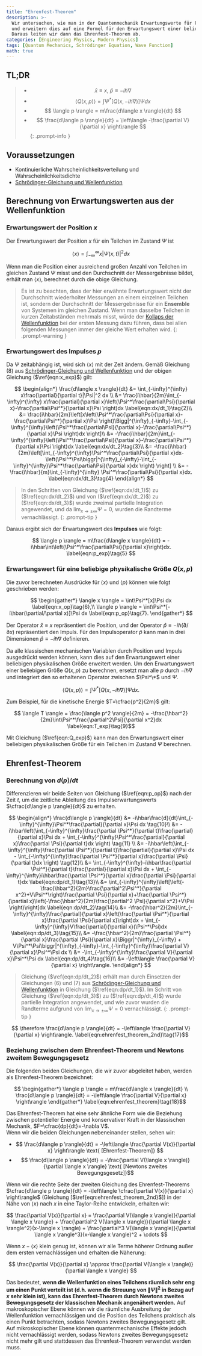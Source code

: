 ```yaml
---
title: "Ehrenfest-Theorem"
description: >-
  Wir untersuchen, wie man in der Quantenmechanik Erwartungswerte für Position und Impuls aus der Wellenfunktion berechnet,
  und erweitern dies auf eine Formel für den Erwartungswert einer beliebigen mechanischen Variable Q(x,p).
  Daraus leiten wir dann das Ehrenfest-Theorem ab.
categories: [Engineering Physics, Modern Physics]
tags: [Quantum Mechanics, Schrödinger Equation, Wave Function]
math: true
---
```


## TL;DR
> - $$ \hat x \equiv x,\ \hat p \equiv -i\hbar\nabla$$
> - $$ \langle Q(x,p) \rangle = \int \Psi^*[Q(x, -i\hbar\nabla)]\Psi dx $$
> - $$ \langle p \rangle = m\frac{d\langle x \rangle}{dt} $$
> - $$ \frac{d\langle p \rangle}{dt} = \left\langle -\frac{\partial V}{\partial x} \right\rangle $$
{: .prompt-info }

## Voraussetzungen
- Kontinuierliche Wahrscheinlichkeitsverteilung und Wahrscheinlichkeitsdichte
- [Schrödinger-Gleichung und Wellenfunktion](/posts/schrodinger-equation-and-the-wave-function/)

## Berechnung von Erwartungswerten aus der Wellenfunktion
### Erwartungswert der Position $x$
Der Erwartungswert der Position $x$ für ein Teilchen im Zustand $\Psi$ ist

$$ \langle x \rangle = \int_{-\infty}^{\infty}x|\Psi(x,t)|^2 dx \label{eqn:x_exp}\tag{1}$$

Wenn man die Position einer ausreichend großen Anzahl von Teilchen im gleichen Zustand $\Psi$ misst und den Durchschnitt der Messergebnisse bildet, erhält man $\langle x \rangle$, berechnet durch die obige Gleichung.

> Es ist zu beachten, dass der hier erwähnte Erwartungswert nicht der Durchschnitt wiederholter Messungen an einem einzelnen Teilchen ist, sondern der Durchschnitt der Messergebnisse für ein **Ensemble** von Systemen im gleichen Zustand. Wenn man dasselbe Teilchen in kurzen Zeitabständen mehrmals misst, würde der [Kollaps der Wellenfunktion](/posts/schrodinger-equation-and-the-wave-function/#messung-und-kollaps-der-wellenfunktion) bei der ersten Messung dazu führen, dass bei allen folgenden Messungen immer der gleiche Wert erhalten wird.
{: .prompt-warning }

### Erwartungswert des Impulses $p$
Da $\Psi$ zeitabhängig ist, wird sich $\langle x \rangle$ mit der Zeit ändern. Gemäß Gleichung (8) aus [Schrödinger-Gleichung und Wellenfunktion](/posts/schrodinger-equation-and-the-wave-function/) und der obigen Gleichung ($\ref{eqn:x_exp}$) gilt:

$$ \begin{align*}
\frac{d\langle x \rangle}{dt} &= \int_{-\infty}^{\infty} x\frac{\partial}{\partial t}|\Psi|^2 dx \\
&= \frac{i\hbar}{2m}\int_{-\infty}^{\infty} x\frac{\partial}{\partial x}\left(\Psi^*\frac{\partial\Psi}{\partial x}-\frac{\partial\Psi^*}{\partial x}\Psi \right)dx \label{eqn:dx/dt_1}\tag{2}\\
&= \frac{i\hbar}{2m}\left[x\left(\Psi^*\frac{\partial\Psi}{\partial x}-\frac{\partial\Psi^*}{\partial x}\Psi \right)\Bigg|^{\infty}_{-\infty}-\int_{-\infty}^{\infty}\left(\Psi^*\frac{\partial\Psi}{\partial x}-\frac{\partial\Psi^*}{\partial x}\Psi \right)dx \right]\\
&= -\frac{i\hbar}{2m}\int_{-\infty}^{\infty}\left(\Psi^*\frac{\partial\Psi}{\partial x}-\frac{\partial\Psi^*}{\partial x}\Psi \right)dx \label{eqn:dx/dt_2}\tag{3}\\
&= -\frac{i\hbar}{2m}\left[\int_{-\infty}^{\infty}\Psi^*\frac{\partial\Psi}{\partial x}dx-\left(\Psi^*\Psi\biggr|^{\infty}_{-\infty}-\int_{-\infty}^{\infty}\Psi^*\frac{\partial\Psi}{\partial x}dx \right) \right] \\
&= -\frac{i\hbar}{m}\int_{-\infty}^{\infty} \Psi^*\frac{\partial\Psi}{\partial x}dx. \label{eqn:dx/dt_3}\tag{4}
\end{align*} $$

> In den Schritten von Gleichung ($\ref{eqn:dx/dt_1}$) zu ($\ref{eqn:dx/dt_2}$) und von ($\ref{eqn:dx/dt_2}$) zu ($\ref{eqn:dx/dt_3}$) wurde zweimal partielle Integration angewendet, und da $\lim_{x\rightarrow\pm\infty}\Psi=0$, wurden die Randterme vernachlässigt.
{: .prompt-tip }

Daraus ergibt sich der Erwartungswert des **Impulses** wie folgt:

$$ \langle p \rangle = m\frac{d\langle x \rangle}{dt} = -i\hbar\int\left(\Psi^*\frac{\partial\Psi}{\partial x}\right)dx. \label{eqn:p_exp}\tag{5} $$

### Erwartungswert für eine beliebige physikalische Größe $Q(x,p)$
Die zuvor berechneten Ausdrücke für $\langle x \rangle$ und $\langle p \rangle$ können wie folgt geschrieben werden:

$$ \begin{gather*}
\langle x \rangle = \int\Psi^*[x]\Psi dx \label{eqn:x_op}\tag{6},\\
\langle p \rangle = \int\Psi^*[-i\hbar(\partial/\partial x)]\Psi dx \label{eqn:p_op}\tag{7}.
\end{gather*} $$

Der Operator $\hat x \equiv x$ repräsentiert die Position, und der Operator $\hat p \equiv -i\hbar(\partial/\partial x)$ repräsentiert den Impuls. Für den Impulsoperator $\hat p$ kann man in drei Dimensionen $\hat p \equiv -i\hbar\nabla$ definieren.

Da alle klassischen mechanischen Variablen durch Position und Impuls ausgedrückt werden können, kann dies auf den Erwartungswert einer beliebigen physikalischen Größe erweitert werden. Um den Erwartungswert einer beliebigen Größe $Q(x,p)$ zu berechnen, ersetzt man alle $p$ durch $-i\hbar\nabla$ und integriert den so erhaltenen Operator zwischen $\Psi^\*$ und $\Psi$.

$$ \langle Q(x,p) \rangle = \int \Psi^*[Q(x, -i\hbar\nabla)]\Psi dx. \label{eqn:Q_exp}\tag{8}$$

Zum Beispiel, für die kinetische Energie $T=\cfrac{p^2}{2m}$ gilt:

$$ \langle T \rangle = \frac{\langle p^2 \rangle}{2m} = -\frac{\hbar^2}{2m}\int\Psi^*\frac{\partial^2\Psi}{\partial x^2}dx \label{eqn:T_exp}\tag{9}$$

Mit Gleichung ($\ref{eqn:Q_exp}$) kann man den Erwartungswert einer beliebigen physikalischen Größe für ein Teilchen im Zustand $\Psi$ berechnen.

## Ehrenfest-Theorem
### Berechnung von $d\langle p \rangle/dt$
Differenzieren wir beide Seiten von Gleichung ($\ref{eqn:p_op}$) nach der Zeit $t$, um die zeitliche Ableitung des Impulserwartungswerts $\cfrac{d\langle p \rangle}{dt}$ zu erhalten.

$$ \begin{align*}
\frac{d\langle p \rangle}{dt} &= -i\hbar\frac{d}{dt}\int_{-\infty}^{\infty}\Psi^*\frac{\partial}{\partial x}\Psi dx \tag{10}\\
&= -i\hbar\left(\int_{-\infty}^{\infty}\frac{\partial \Psi^*}{\partial t}\frac{\partial}{\partial x}\Psi dx + \int_{-\infty}^{\infty}\Psi^*\frac{\partial}{\partial x}\frac{\partial \Psi}{\partial t}dx \right) \tag{11} \\
&= -i\hbar\left(\int_{-\infty}^{\infty}\frac{\partial \Psi^*}{\partial t}\frac{\partial}{\partial x}\Psi dx - \int_{-\infty}^{\infty}\frac{\partial \Psi^*}{\partial x}\frac{\partial \Psi}{\partial t}dx \right) \tag{12}\\
&= \int_{-\infty}^{\infty}-i\hbar\frac{\partial \Psi^*}{\partial t}\frac{\partial}{\partial x}\Psi dx + \int_{-\infty}^{\infty}i\hbar\frac{\partial \Psi^*}{\partial x}\frac{\partial \Psi}{\partial t}dx \label{eqn:dp/dt_1}\tag{13}\\
&= \int_{-\infty}^{\infty}\left[\left(-\frac{\hbar^2}{2m}\frac{\partial^2\Psi^*}{\partial x^2}+V\Psi^*\right)\frac{\partial \Psi}{\partial x}+\frac{\partial \Psi^*}{\partial x}\left(-\frac{\hbar^2}{2m}\frac{\partial^2 \Psi}{\partial x^2}+V\Psi \right)\right]dx \label{eqn:dp/dt_2}\tag{14}\\
&= -\frac{\hbar^2}{2m}\int_{-\infty}^{\infty}\frac{\partial}{\partial x}\left(\frac{\partial \Psi^*}{\partial x}\frac{\partial \Psi}{\partial x}\right)dx + \int_{-\infty}^{\infty}V\frac{\partial}{\partial x}(\Psi^*\Psi)dx \label{eqn:dp/dt_3}\tag{15}\\
&= -\frac{\hbar^2}{2m}\frac{\partial \Psi^*}{\partial x}\frac{\partial \Psi}{\partial x}\Biggr|^{\infty}_{-\infty} + V\Psi^*\Psi\biggr|^{\infty}_{-\infty}-\int_{-\infty}^{\infty}\frac{\partial V}{\partial x}\Psi^*\Psi dx \\
&= -\int_{-\infty}^{\infty}\frac{\partial V}{\partial x}\Psi^*\Psi dx \label{eqn:dp/dt_4}\tag{16}\\
&= -\left\langle \frac{\partial V}{\partial x} \right\rangle.
\end{align*} $$

> Gleichung ($\ref{eqn:dp/dt_2}$) erhält man durch Einsetzen der Gleichungen (6) und (7) aus [Schrödinger-Gleichung und Wellenfunktion](/posts/schrodinger-equation-and-the-wave-function/) in Gleichung ($\ref{eqn:dp/dt_1}$). Im Schritt von Gleichung ($\ref{eqn:dp/dt_3}$) zu ($\ref{eqn:dp/dt_4}$) wurde partielle Integration angewendet, und wie zuvor wurden die Randterme aufgrund von $\lim_{x\rightarrow\pm\infty}\Psi=0$ vernachlässigt.
{: .prompt-tip }

$$ \therefore \frac{d\langle p \rangle}{dt} = -\left\langle \frac{\partial V}{\partial x} \right\rangle. \label{eqn:ehrenfest_theorem_2nd}\tag{17}$$

### Beziehung zwischen dem Ehrenfest-Theorem und Newtons zweitem Bewegungsgesetz
Die folgenden beiden Gleichungen, die wir zuvor abgeleitet haben, werden als Ehrenfest-Theorem bezeichnet:

$$ \begin{gather*}
\langle p \rangle = m\frac{d\langle x \rangle}{dt} \\
\frac{d\langle p \rangle}{dt} = -\left\langle \frac{\partial V}{\partial x} \right\rangle 
\end{gather*} \label{eqn:ehrenfest_theorem}\tag{18}$$

Das Ehrenfest-Theorem hat eine sehr ähnliche Form wie die Beziehung zwischen potentieller Energie und konservativer Kraft in der klassischen Mechanik, $F=\cfrac{dp}{dt}=-\nabla V$.  
Wenn wir die beiden Gleichungen nebeneinander stellen, sehen wir:

- $$ \frac{d\langle p \rangle}{dt} = -\left\langle \frac{\partial V(x)}{\partial x} \right\rangle \text{ [Ehrenfest-Theorem]} $$
- $$ \frac{d\langle p \rangle}{dt} = -\frac{\partial V(\langle x \rangle)}{\partial \langle x \rangle} \text{ [Newtons zweites Bewegungsgesetz]}$$

Wenn wir die rechte Seite der zweiten Gleichung des Ehrenfest-Theorems $\cfrac{d\langle p \rangle}{dt} = -\left\langle \cfrac{\partial V(x)}{\partial x} \right\rangle$ (Gleichung [$\ref{eqn:ehrenfest_theorem_2nd}$]) in der Nähe von $\langle x \rangle$ nach $x$ in eine Taylor-Reihe entwickeln, erhalten wir:

$$ \frac{\partial V(x)}{\partial x} = \frac{\partial V(\langle x \rangle)}{\partial \langle x \rangle} + \frac{\partial^2 V(\langle x \rangle)}{\partial \langle x \rangle^2}(x-\langle x \rangle) + \frac{\partial^3 V(\langle x \rangle)}{\partial \langle x \rangle^3}(x-\langle x \rangle)^2 + \cdots $$

Wenn $x-\langle x \rangle$ klein genug ist, können wir alle Terme höherer Ordnung außer dem ersten vernachlässigen und erhalten die Näherung:

$$ \frac{\partial V(x)}{\partial x} \approx \frac{\partial V(\langle x \rangle)}{\partial \langle x \rangle} $$

Das bedeutet, **wenn die Wellenfunktion eines Teilchens räumlich sehr eng um einen Punkt verteilt ist (d.h. wenn die Streuung von $\|\Psi\|^2$ in Bezug auf $x$ sehr klein ist), kann das Ehrenfest-Theorem durch Newtons zweites Bewegungsgesetz der klassischen Mechanik angenähert werden.** Auf makroskopischer Ebene können wir die räumliche Ausbreitung der Wellenfunktion vernachlässigen und die Position des Teilchens praktisch als einen Punkt betrachten, sodass Newtons zweites Bewegungsgesetz gilt. Auf mikroskopischer Ebene können quantenmechanische Effekte jedoch nicht vernachlässigt werden, sodass Newtons zweites Bewegungsgesetz nicht mehr gilt und stattdessen das Ehrenfest-Theorem verwendet werden muss.

